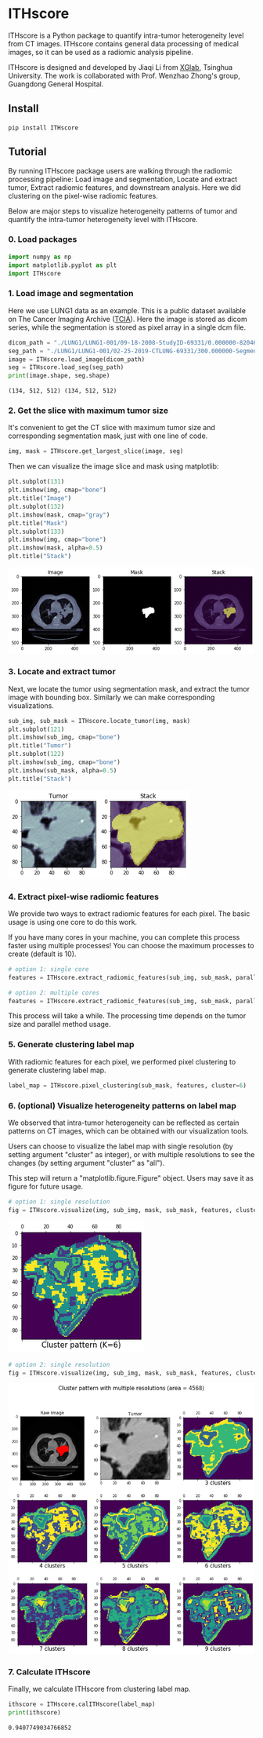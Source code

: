 # ITHscore

ITHscore is a Python package to quantify intra-tumor heterogeneity level from CT images. ITHscore contains general data processing of medical images, so it can be used as a radiomic analysis pipeline.

ITHscore is designed and developed by Jiaqi Li from [XGlab](http://bioinfo.au.tsinghua.edu.cn/member/xuegonglab/ ), Tsinghua University. The work is collaborated with Prof. Wenzhao Zhong's group, Guangdong General Hospital.

## Install

```
pip install ITHscore
```

## Tutorial

By running ITHscore package users are walking through the radiomic processing pipeline: Load image and segmentation, Locate and extract tumor, Extract radiomic features, and downstream analysis. Here we did clustering on the pixel-wise radiomic features.   

Below are major steps to visualize heterogeneity patterns of tumor and quantify the intra-tumor heterogeneity level with ITHscore.

### 0. Load packages

```python
import numpy as np
import matplotlib.pyplot as plt
import ITHscore
```

### 1. Load image and segmentation

Here we use LUNG1 data as an example. This is a public dataset available on The Cancer Imaging Archive ([TCIA](https://www.cancerimagingarchive.net/)). Here the image is stored as dicom series, while the segmentation is stored as pixel array in a single dcm file.


```python
dicom_path = "./LUNG1/LUNG1-001/09-18-2008-StudyID-69331/0.000000-82046/"
seg_path = "./LUNG1/LUNG1-001/02-25-2019-CTLUNG-69331/300.000000-Segmentation-64821/1-1.dcm"
image = ITHscore.load_image(dicom_path)
seg = ITHscore.load_seg(seg_path)
print(image.shape, seg.shape)
```

```
(134, 512, 512) (134, 512, 512)
```


### 2. Get the slice with maximum tumor size

It's convenient to get the CT slice with maximum tumor size and corresponding segmentation mask, just with one line of code.

```python
img, mask = ITHscore.get_largest_slice(image, seg)
```

Then we can visualize the image slice and mask using matplotlib:

```python
plt.subplot(131)
plt.imshow(img, cmap="bone")
plt.title("Image")
plt.subplot(132)
plt.imshow(mask, cmap="gray")
plt.title("Mask")
plt.subplot(133)
plt.imshow(img, cmap="bone")
plt.imshow(mask, alpha=0.5)
plt.title("Stack")
```

![p1](./figures/ITHscore_1.png)

### 3. Locate and extract tumor

Next, we locate the tumor using segmentation mask, and extract the tumor image with bounding box. Similarly we can make corresponding visualizations.


```python
sub_img, sub_mask = ITHscore.locate_tumor(img, mask)
plt.subplot(121)
plt.imshow(sub_img, cmap="bone")
plt.title("Tumor")
plt.subplot(122)
plt.imshow(sub_img, cmap="bone")
plt.imshow(sub_mask, alpha=0.5)
plt.title("Stack")
```

![p2](./figures/ITHscore_2.png)

### 4. Extract pixel-wise radiomic features

We provide two ways to extract radiomic features for each pixel. The basic usage is using one core to do this work.   

If you have many cores in your machine, you can complete this process faster using multiple processes! You can choose the maximum processes to create (default is 10).


```python
# option 1: single core
features = ITHscore.extract_radiomic_features(sub_img, sub_mask, parallel=False)
```

```python
# option 2: multiple cores
features = ITHscore.extract_radiomic_features(sub_img, sub_mask, parallel=True, workers=5)
```

This process will take a while. The processing time depends on the tumor size and parallel method usage.

### 5. Generate clustering label map

With radiomic features for each pixel, we performed pixel clustering to generate clustering label map.

```python
label_map = ITHscore.pixel_clustering(sub_mask, features, cluster=6)
```

### 6. (optional) Visualize heterogeneity patterns on label map

We observed that intra-tumor heterogeneity can be reflected as certain patterns on CT images, which can be obtained with our visualization tools.   

Users can choose to visualize the label map with single resolution (by setting argument "cluster" as integer), or with multiple resolutions to see the changes (by setting argument "cluster" as "all").    

This step will return a "matplotlib.figure.Figure" object. Users may save it as figure for future usage.  

```python
# option 1: single resolution
fig = ITHscore.visualize(img, sub_img, mask, sub_mask, features, cluster=6)
```

![p3](./figures/ITHscore_3.png)

```python
# option 2: single resolution
fig = ITHscore.visualize(img, sub_img, mask, sub_mask, features, cluster="all")
```

![p4](./figures/ITHscore_4.png)

### 7. Calculate ITHscore

Finally, we calculate ITHscore from clustering label map.

```python
ithscore = ITHscore.calITHscore(label_map)
print(ithscore)
```

```
0.9407749034766852
```





